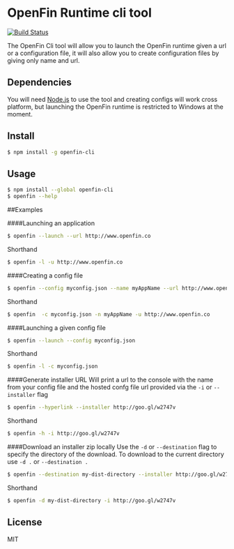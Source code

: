 # OpenFin Runtime cli tool

[![Build Status](https://travis-ci.org/openfin/openfin-cli.svg?branch=master)](https://travis-ci.org/openfin/openfin-cli)

The OpenFin Cli tool will allow you to launch the OpenFin runtime given a url or a configuration file, it will also allow you to create configuration files by giving only name and url.

## Dependencies

You will need [Node.js](http://nodejs.org/) to use the tool and creating configs will work cross platform, but launching the OpenFin runtime is restricted to Windows at the moment.

## Install

```sh
$ npm install -g openfin-cli
```


## Usage

```sh
$ npm install --global openfin-cli
$ openfin --help
```

##Examples

####Launching an application

```sh
$ openfin --launch --url http://www.openfin.co
```

Shorthand
```sh
$ openfin -l -u http://www.openfin.co
```

####Creating a config file

```sh
$ openfin --config myconfig.json --name myAppName --url http://www.openfin.co
```

Shorthand
```sh
$ openfin  -c myconfig.json -n myAppName -u http://www.openfin.co
```

####Launching a given config file

```sh
$ openfin --launch --config myconfig.json
```

Shorthand
```sh
$ openfin -l -c myconfig.json
```

####Generate installer URL
Will print a url to the console with the name from your config file and the hosted confg
file url provided via the `-i` or `--installer` flag

````sh
$ openfin --hyperlink --installer http://goo.gl/w2747v
````
Shorthand
````sh
$ openfin -h -i http://goo.gl/w2747v
````

####Download an installer zip locally
Use the `-d` or `--destination` flag to specify the directory of the download. To download to the current directory use `-d .` or `--destination .`

````sh
$ openfin --destination my-dist-directory --installer http://goo.gl/w2747v
````
Shorthand
````sh
$ openfin -d my-dist-directory -i http://goo.gl/w2747v
````

## License

MIT


[npm-url]: https://npmjs.org/package/openfin-cli
[npm-image]: https://badge.fury.io/js/openfin-cli.svg
[travis-url]: https://travis-ci.org/rdepena/openfin-cli
[travis-image]: https://travis-ci.org/rdepena/openfin-cli.svg?branch=master
[daviddm-url]: https://david-dm.org/rdepena/openfin-cli.svg?theme=shields.io
[daviddm-image]: https://david-dm.org/rdepena/openfin-cli
